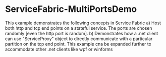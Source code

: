 # ServiceFabric-MultiPortsDemo
This example demonstrates the following concepts in Service Fabric
a) Host both http and tcp end points on a stateful service. The ports are chosen randomly [even the http port is random].
b) Demonstrates how a .net client can use "ServiceProxy" object to directly communicate with a particular partition on the tcp end point.
This example cna be expanded further to accommodate other .net clients like wpf or winforms